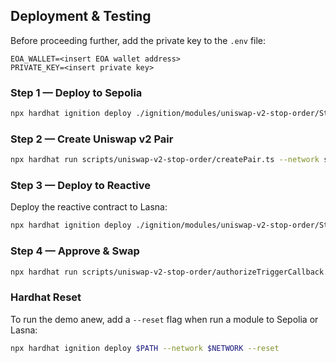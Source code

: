 ## Deployment & Testing

Before proceeding further, add the private key to the `.env` file:

```env
EOA_WALLET=<insert EOA wallet address>
PRIVATE_KEY=<insert private key>
```

### Step 1 — Deploy to Sepolia

```bash
npx hardhat ignition deploy ./ignition/modules/uniswap-v2-stop-order/StopOrderSepoliaModule.ts --network sepolia
```

### Step 2 — Create Uniswap v2 Pair

```bash
npx hardhat run scripts/uniswap-v2-stop-order/createPair.ts --network sepolia
```

### Step 3 — Deploy to Reactive

Deploy the reactive contract to Lasna:

```bash
npx hardhat ignition deploy ./ignition/modules/uniswap-v2-stop-order/StopOrderReactiveModule.ts --network lasna
```

### Step 4 — Approve & Swap

```bash
npx hardhat run scripts/uniswap-v2-stop-order/authorizeTriggerCallback.ts --network sepolia
```

### Hardhat Reset

To run the demo anew, add a `--reset` flag when run a module to Sepolia or Lasna:

```bash
npx hardhat ignition deploy $PATH --network $NETWORK --reset
```